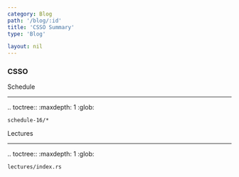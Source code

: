 ```yaml
---
category: Blog
path: '/blog/:id'
title: 'CSSO Summary'
type: 'Blog'

layout: nil
---
```


### CSSO

Schedule
********

..  toctree::
    :maxdepth: 1
    :glob:

    schedule-16/*

Lectures
********

..  toctree::
    :maxdepth: 1
    :glob:

    lectures/index.rs
